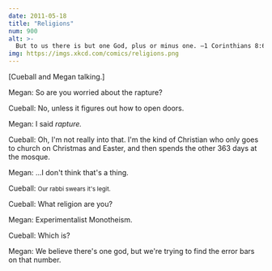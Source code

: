 ```yaml
---
date: 2011-05-18
title: "Religions"
num: 900
alt: >-
  But to us there is but one God, plus or minus one. —1 Corinthians 8:6±2.
img: https://imgs.xkcd.com/comics/religions.png
---
```

[Cueball and Megan talking.]

Megan: So are you worried about the rapture?

Cueball: No, unless it figures out how to open doors.

Megan: I said *rapture.*

Cueball: Oh, I'm not really into that. I'm the kind of Christian who only goes to church on Christmas and Easter, and then spends the other 363 days at the mosque.

Megan: ...I don't think that's a thing.

Cueball: <small>Our rabbi swears it's legit.</small>

Cueball: What religion are you?

Megan: Experimentalist Monotheism.

Cueball: Which is?

Megan: We believe there's one god, but we're trying to find the error bars on that number.